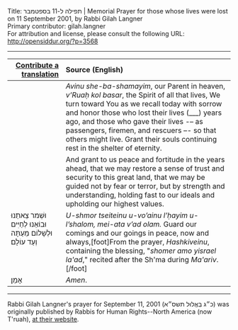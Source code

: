 <html>
<head></head>
<body>
Title: תפילה ל-11 בספטמבר | Memorial Prayer for those whose lives were lost on 11 September 2001, by Rabbi Gilah Langner<br />
Primary contributor: gilah.langner<br />
For attribution and license, please consult the following URL: <a href="http://opensiddur.org/?p=3568">http://opensiddur.org/?p=3568</a>
<p />
<hr />

<table style="margin-left: auto;margin-right: auto;" class="draggable">
<thead><tr><th id="x" style="text-align: right;"><a href="/contributing/upload/">Contribute a translation</a></th><th style="text-align: left;">Source (English)</th></tr></thead>
<tbody>
<tr><td style="vertical-align:top;">
<div class="liturgy"><span lang="he">

</span></div></td>
 
<td style="vertical-align:top;">
<div class="english">
<em>Avinu she-ba-shamayim</em>, our Parent in heaven,
<em>v’Ruaḥ kol basar</em>, the Spirit of all that lives, 
We turn toward You as we recall today with sorrow and honor 
those who lost their lives <span class="instruction">(___)</span> years ago, 
and those who gave their lives 
-– as passengers, firemen, and rescuers –- 
so that others might live.  
Grant their souls continuing rest in the shelter of eternity.
</div></td></tr>


<tr><td style="vertical-align:top;">
<div class="liturgy"><span lang="he">

</span></div></td>
 
<td style="vertical-align:top;">
<div class="english">
And grant to us peace and fortitude in the years ahead, 
that we may restore a sense of trust and security to this great land, 
that we may be guided not by fear or terror, 
but by strength and understanding, holding fast to our ideals 
and upholding our highest values.  
</div></td></tr>


<tr><td style="vertical-align:top;">
<div class="liturgy"><span lang="he">
וּשְׁמר צֵאתֵנוּ וּבוֹאֵנוּ לְחַיִּים וּלְשָׁלוֹם מֵעַתָּה וְעַד עוֹלָם׃ 
</span></div></td>
 
<td style="vertical-align:top;">
<div class="english">
<em>U-shmor tseiteinu u-vo’ainu l’ḥayim u-l’shalom, mei-ata v’ad olam.</em>
Guard our comings and our goings in peace, now and always,[foot]From the prayer, <em>Hashkiveinu</em>, containing the blessing, "<em>shomer amo yisrael la'ad</em>," recited after the Sh'ma during <em>Ma'ariv</em>.[/foot]
</div></td></tr>


<tr><td style="vertical-align:top;">
<div class="liturgy"><span lang="he">
אָמֵן׃
</span></div></td>
 
<td style="vertical-align:top;">
<div class="english">
<em>Amen</em>.
</div></td></tr>
</tbody></table>

<hr />

Rabbi Gilah Langner's prayer for September 11, 2001 (<span class="hebrew" lang="he">כ״ג בְּאֱלוּל תשס״א</span>) was originally published by Rabbis for Human Rights--North America (now T'ruah), <a href="http://www.rhr-na.org/component/content/article/12-standagainstislamophobia/186-911prayer.html">at their website</a>.
</body>
</html>